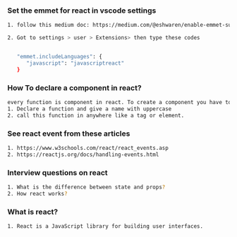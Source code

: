 ### Set the emmet for react in vscode settings
```bash
1. follow this medium doc: https://medium.com/@eshwaren/enable-emmet-support-for-jsx-in-visual-studio-code-react-f1f5dfe8809c

2. Got to settings > user > Extensions> then type these codes


   "emmet.includeLanguages": {
      "javascript": "javascriptreact"
   }
```

### How To declare a component in react?
```bash
every function is component in react. To create a component you have to follow these two things:
1. Declare a function and give a name with uppercase
2. call this function in anywhere like a tag or element.
```

### See react event from these articles
```bash
1. https://www.w3schools.com/react/react_events.asp
2. https://reactjs.org/docs/handling-events.html
```

### Interview questions on react
```bash
1. What is the difference between state and props?
2. How react works?
```
### What is react?
```bash
1. React is a JavaScript library for building user interfaces.

```